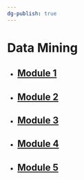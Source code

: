 ```yaml
---
dg-publish: true
---
```

# Data Mining

- ## [Module 1](Notes/Module_1.md)
- ## [Module 2](Notes/Module_2.md)
- ## [Module 3](Notes/Module_3.md)
- ## [Module 4](Notes/Module_4.md)
- ## [Module 5](Notes/Module_5.md)